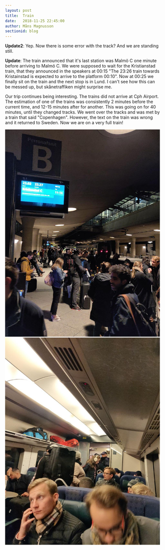 ```yaml
---
layout: post
title:  Train
date:   2018-11-25 22:45:00
author: Måns Magnusson
sectionid: blog
---
```


**Update2**: Yep. Now there is some error with the track? And we are standing still.

**Update**: The train announced that it's last station was Malmö C one minute before arriving to Malmö C. We were supposed to wait for the Kristianstad train, that they announced in the speakers at 00:15 "The 23:26 train towards Kristainstad is expected to arrive to the platform 00:10". Now at 00:25 we finally sit on the train and the next stop is in Lund. I can't see how this can be messed up, but skånetraffiken might surprise me.

Our trip continues being interesting. The trains did not arrive at Cph Airport. The estimation of one of the trains was consistently 2 minutes before the current time, and 12-15 minutes after for another. This was going on for 40 minutes, until they changed tracks. We went over the tracks and was met by a train that said "Copenhagen". However, the text on the train was wrong and it returned to Sweden. Now we are on a very full train!

![train station](/assets/imgs/181125/trainstation.jpg)
![train](/assets/imgs/181125/train.jpg)
